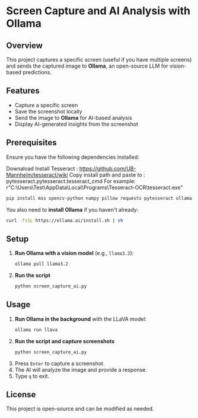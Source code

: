 # Screen Capture and AI Analysis with Ollama

## Overview
This project captures a specific screen (useful if you have multiple screens) and sends the captured image to **Ollama**, an open-source LLM for vision-based predictions.

## Features
- Capture a specific screen
- Save the screenshot locally
- Send the image to **Ollama** for AI-based analysis
- Display AI-generated insights from the screenshot

## Prerequisites
Ensure you have the following dependencies installed:

Downaload Install Tesseract : https://github.com/UB-Mannheim/tesseract/wiki
Copy install path and paste to : pytesseract.pytesseract.tesseract_cmd
For example:  r"C:\Users\Test\AppData\Local\Programs\Tesseract-OCR\tesseract.exe"

```sh
pip install mss opencv-python numpy pillow requests pytesseract ollama
```

You also need to **install Ollama** if you haven't already:
```sh
curl -fsSL https://ollama.ai/install.sh | sh
```

## Setup
1. **Run Ollama with a vision model** (e.g., `llama3.2`):
   ```sh
   ollama pull llama3.2
   ```
2. **Run the script**
   ```sh
   python screen_capture_ai.py
   ```

## Usage
1. **Run Ollama in the background** with the LLaVA model:
   ```sh
   ollama run llava
   ```
2. **Run the script and capture screenshots**
   ```sh
   python screen_capture_ai.py
   ```
3. Press `Enter` to capture a screenshot.
4. The AI will analyze the image and provide a response.
5. Type `q` to exit.

## License
This project is open-source and can be modified as needed.

